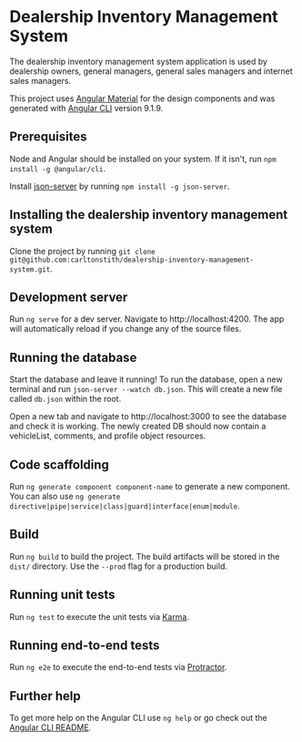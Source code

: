 # Dealership Inventory Management System

The dealership inventory management system application is used by dealership owners, general managers, general sales managers and internet sales managers. 

This project uses [Angular Material](https://material.angular.io/) for the design components and was generated with [Angular CLI](https://github.com/angular/angular-cli) version 9.1.9.

## Prerequisites
Node and Angular should be installed on your system. If it isn't, run `npm install -g @angular/cli`.

Install [json-server](https://github.com/typicode/json-server) by running `npm install -g json-server`.

## Installing the dealership inventory management system

Clone the project by running `git clone git@github.com:carltonstith/dealership-inventory-management-system.git`.

## Development server

Run `ng serve` for a dev server. Navigate to http://localhost:4200. The app will automatically reload if you change any of the source files.

## Running the database
Start the database and leave it running! To run the database, open a new terminal and run `json-server --watch db.json`. This will create a new file called `db.json` within the root.

Open a new tab and navigate to http://localhost:3000 to see the database and check it is working. The newly created DB should now contain a vehicleList, comments, and profile object resources.

## Code scaffolding

Run `ng generate component component-name` to generate a new component. You can also use `ng generate directive|pipe|service|class|guard|interface|enum|module`.

## Build

Run `ng build` to build the project. The build artifacts will be stored in the `dist/` directory. Use the `--prod` flag for a production build.

## Running unit tests

Run `ng test` to execute the unit tests via [Karma](https://karma-runner.github.io).

## Running end-to-end tests

Run `ng e2e` to execute the end-to-end tests via [Protractor](http://www.protractortest.org/).

## Further help

To get more help on the Angular CLI use `ng help` or go check out the [Angular CLI README](https://github.com/angular/angular-cli/blob/master/README.md).
